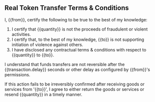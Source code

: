 ## Real Token Transfer Terms & Conditions

I, {{from}}, certify the following to be true to the best of my knowledge:

1. I certify that {{quantity}} is not the proceeds of fraudulent or violent activities.
2. I certify that, to the best of my knowledge, {{to}} is not supporting initiation of violence against others.
3. I have disclosed any contractual terms & conditions with respect to {{quantity}} to {{to}}.

I understand that funds transfers are not reversible after the {{transaction.delay}} seconds or other delay as configured by {{from}}'s permissions.

If this action fails to be irreversibly confirmed after receiving goods or services from '{{to}}', I agree to either return the goods or services or resend {{quantity}} in a timely manner.

